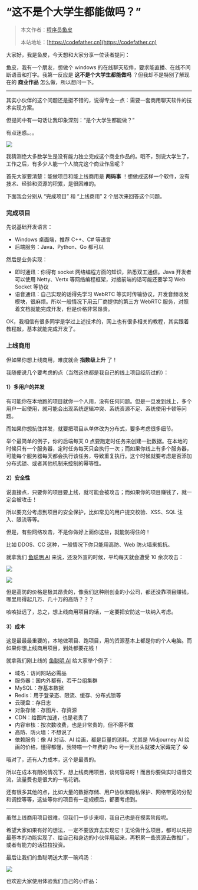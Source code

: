 # “这不是个大学生都能做吗？”

> 本文作者：[程序员鱼皮](https://yuyuanweb.feishu.cn/wiki/Abldw5WkjidySxkKxU2cQdAtnah)
>
> 本站地址：[https://codefather.cn](https://codefather.cn)

大家好，我是鱼皮，今天想和大家分享一位读者提问：

鱼皮，我有一个朋友，想做个 windows 的在线聊天软件，要求能直播、在线不间断语音和打字。我第一反应是 **这不是个大学生都能做吗** ？但我却不是特别了解现在的 **商业作品** 怎么做，所以想问一下。



------


其实小伙伴的这个问题还是挺不错的，说得专业一点：需要一套商用聊天软件的技术实现方案。

但提问中有一句话让我印象深刻：“是个大学生都能做？”

有点迷惑。。。

![](https://pic.yupi.icu/5563/202311060946055.png)

我猜测绝大多数学生是没有能力独立完成这个商业作品的。哦不，别说大学生了，工作之后，有多少人能一个人搞完这个商业作品呢？

首先大家要清楚：能做项目和能上线商用是 **两码事** ！想做成这样一个软件，没有技术、经验和资源的积累，是很困难的。

下面我会分别从 “完成项目” 和 “上线商用” 2 个层次来回答这个问题。

### 完成项目

先说基础开发语言：

- Windows 桌面端，推荐 C++、C# 等语言
- 后端服务：Java、Python、Go 都可以

然后是业务实现：

- 即时通讯：你得有 socket 网络编程方面的知识，熟悉双工通信。Java 开发者可以使用 Netty、Vertx 等网络编程框架，对接前端的话可能还要学习 Web Socket 等协议
- 语音通讯：自己实现的话得先学习 WebRTC 等实时传输协议，开发音频收发模块，很麻烦。所以一般情况下用云厂商提供的第三方 WebRTC 服务，对照着文档就能完成开发，但是价格非常昂贵。

OK，我相信有很多同学是学过上述技术的，网上也有很多相关的教程，其实跟着教程敲，基本就能完成开发了。

### 上线商用

但如果你想上线商用，难度就会 **指数级上升** 了！

我随便说几个要考虑的点（当然这也都是我自己的线上项目经历过的）：

#### 1）多用户的并发

有可能你在本地跑的项目就你一个人用，没有任何问题。但是一旦发到线上，多个用户一起使用，就可能会出现系统逻辑冲突、系统资源不足、系统使用卡顿等问题。

而如果你想抗住并发，就要把项目从单体改为分布式，要多考虑很多细节。

举个最简单的例子，你的后端每天 0 点要跑定时任务来创建一批数据。在本地的时候只有一个服务器，定时任务每天只会执行一次；而如果你线上有多个服务器，可能每个服务器每天都会执行该任务，导致重复执行。这个时候就要考虑是否添加分布式锁、或者其他机制来控制的幂等性。

#### 2）安全性

说直接点，只要你的项目要上线，就可能会被攻击；而如果你的项目赚钱了，就一定会被攻击！

所以要充分考虑到项目的安全保护，比如常见的用户提交校验、XSS、SQL 注入、限流等等。

但是，有些网络攻击，不是你做好上面你这些，就能防得住的！

比如 DDOS、CC 这种，一般情况下你只能用高防、Web 防火墙来抵抗。

就拿我们 [鱼聪明 AI](http://mp.weixin.qq.com/s?__biz=MzI1NDczNTAwMA==&mid=2247543994&idx=1&sn=2d73db59fa67357ae44e8db91aac10bf&chksm=e9c2cb4ddeb5425bea9b6fbe103b63bba381d9c380e2e8f55e6aa120522ee8ace2e8e19a7174&scene=21#wechat_redirect) 来说，还没外宣的时候，平均每天就会遭受 10 余次攻击：

![](https://pic.yupi.icu/5563/202311060946937.png)

![](https://pic.yupi.icu/5563/202311060946026.png)

但是高防的价格是极其昂贵的，像我们这种刚创业的小公司，都还没靠项目赚钱，哪里用得起几万、几十万的高防？？？

咳咳扯远了，总之，想上线商用项目的话，一定要把安防这一块纳入考虑。

#### 3）成本

这是最最最重要的，本地做项目、跑项目，用的资源基本上都是你的个人电脑。而如果你想上线商用项目，到处都要花钱！

就拿我们刚上线的 [鱼聪明 AI](http://mp.weixin.qq.com/s?__biz=MzI1NDczNTAwMA==&mid=2247543994&idx=1&sn=2d73db59fa67357ae44e8db91aac10bf&chksm=e9c2cb4ddeb5425bea9b6fbe103b63bba381d9c380e2e8f55e6aa120522ee8ace2e8e19a7174&scene=21#wechat_redirect) 给大家举个例子：

- 域名：访问网站必需品
- 服务器：国内外都有，若干台组集群
- MySQL：存基本数据
- Redis：用于登录态、限流、缓存、分布式锁等
- 云硬盘：存日志
- 对象存储：存图片、存资源
- CDN：给图片加速，也是老贵了
- 内容审核：按次数收费，也是非常贵的，但不得不做
- 高防、防火墙：不想说了
- 依赖服务：像 AI 对话、AI 绘画，都是巨量的消耗。尤其是 Midjourney AI 绘画的价格，懂得都懂，我特喵一个年费的 Pro 号一天出头就被大家薅完了 😭

哦对了，还有人力成本，这个是最贵的。

所以在成本有限的情况下，想上线商用项目，谈何容易呀！而且你要做实时语音交流，流量费也是很大的一笔花销。

还有很多其他的点，比如大量的数据存储、用户协议和隐私保护、网络带宽的分配和调控等等，这些等你的项目有一定规模后，都要考虑到。



------


虽然上线商用项目很难，但我们一步步来呗，我自己也是在摸索阶段呢。

希望大家如果有好的想法，一定不要放弃去实现它！无论做什么项目，都可以先把最基本的功能实现了、给自己和身边的小伙伴用起来，再积累一些资源去做推广，或者有能力的话拉拉投资。

最后让我们的鱼聪明送大家一碗鸡汤：

![](https://pic.yupi.icu/5563/202311060946627.png)

也欢迎大家使用体验我们自己的小作品：